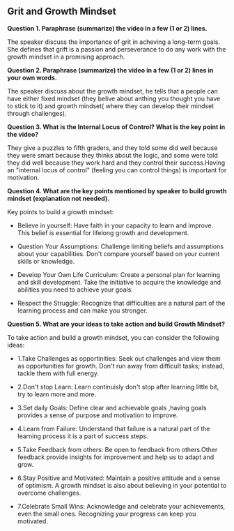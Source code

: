 ## Grit and Growth Mindset ##

**Question 1.  Paraphrase (summarize) the video in a few (1 or 2) lines.**

The speaker discuss the importance of grit in acheving a long-term goals. She defines that grift is a passion and perseverance to do any work with the growth mindset in a promising approach.

**Question 2. Paraphrase (summarize) the video in a few (1 or 2) lines in your own words.**

The speaker discuss about the growth mindset, he tells that a people can have either fixed mindset (they belive about anthing you thought you have to stick to it) and growth mindset( where they can develop their mindset through challenges).

**Question 3. What is the Internal Locus of Control? What is the key point in the video?**

They give a puzzles to fifth graders, and they told some did well because they were smart because they thinks about the logic, and some were told they did well because they work hard and they control their success.Having an "internal locus of control" (feeling you can control things) is important for motivation.

**Question 4. What are the key points mentioned by speaker to build growth mindset (explanation not needed).**

 Key points to build a growth mindset:

-   Believe in yourself: Have faith in your capacity to learn and improve. This belief is essential for lifelong growth and development.

-   Question Your Assumptions: Challenge limiting beliefs and assumptions about your capabilities. Don't compare yourself based on your current skills or knowledge.

-    Develop Your Own Life Curriculum: Create a personal plan for learning and skill development. Take the initiative to acquire the knowledge and abilities you need to achieve your goals.

-    Respect the Struggle: Recognize that difficulties are a natural part of the learning process and can make you stronger.

**Question 5. What are your ideas to take action and build Growth Mindset?**

  To take action and build a growth mindset, you can consider the following ideas:

-  1.Take Challenges as opportinities: Seek out challenges and view them as opportunities for growth. Don't run away from difficult tasks; instead, tackle them with full energy.

-  2.Don't stop Learn: Learn continuisly don't stop after learning little bit, try to learn more and more.

-  3.Set daily Goals: Define clear and achievable goals ,having goals provides a sense of purpose and motivation to improve.

-  4.Learn from Failure: Understand that failure is a natural part of the learning process it is a part of success steps. 

-  5.Take Feedback from others: Be open to feedback from others.Other feedback provide insights for improvement and help us to adapt and grow.

-  6.Stay Positive and Motivated: Maintain a positive attitude and a sense of optimism. A growth mindset is also about believing in your potential to overcome challenges.

-  7.Celebrate Small Wins: Acknowledge and celebrate your achievements, even the small ones. Recognizing your progress can keep you motivated.
